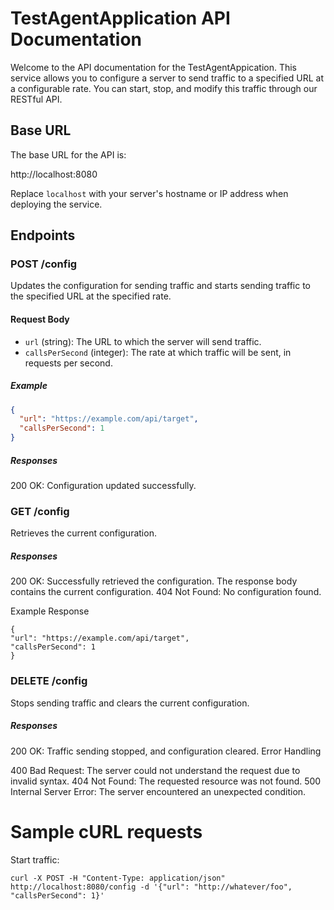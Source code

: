 # TestAgentApplication API Documentation

Welcome to the API documentation for the TestAgentAppication. This service allows you to configure a server to send traffic to a specified URL at a configurable rate. You can start, stop, and modify this traffic through our RESTful API.

## Base URL

The base URL for the API is:

http://localhost:8080

Replace `localhost` with your server's hostname or IP address when deploying the service.

## Endpoints

### POST /config

Updates the configuration for sending traffic and starts sending traffic to the specified URL at the specified rate.

#### Request Body

- `url` (string): The URL to which the server will send traffic.
- `callsPerSecond` (integer): The rate at which traffic will be sent, in requests per second.

##### Example

```json
{
  "url": "https://example.com/api/target",
  "callsPerSecond": 1
}
```

##### Responses

200 OK: Configuration updated successfully.

### GET /config

Retrieves the current configuration.

##### Responses

200 OK: Successfully retrieved the configuration. The response body contains the current configuration.
404 Not Found: No configuration found.

Example Response
```
{
"url": "https://example.com/api/target",
"callsPerSecond": 1
}
```

### DELETE /config
Stops sending traffic and clears the current configuration.

##### Responses
200 OK: Traffic sending stopped, and configuration cleared.
Error Handling

400 Bad Request: The server could not understand the request due to invalid syntax.
404 Not Found: The requested resource was not found.
500 Internal Server Error: The server encountered an unexpected condition.

# Sample cURL requests

Start traffic:

```
curl -X POST -H "Content-Type: application/json" http://localhost:8080/config -d '{"url": "http://whatever/foo", "callsPerSecond": 1}'
```